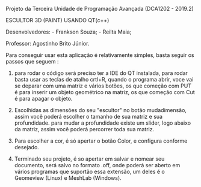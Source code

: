 Projeto da Terceira Unidade de Programação Avançada (DCA1202 - 2019.2)

ESCULTOR 3D (PAINT) USANDO QT(c++)

Desenvolvedores:
	- Frankson Souza;
	- Reilta Maia;

Professor: Agostinho Brito Júnior.

Para conseguir usar esta aplicação é relativamente simples, basta seguir os passos que seguem :

 1) para rodar o código será preciso ter a IDE do QT instalada, para rodar basta usar as teclas de atalho crtl+R, quando o programa abrir, voce vai se deparar com uma matriz e vários botões, os que começão com PUT é para inserir um objeto geométrico na matriz, os que começão com Cut é para apagar o objeto.

  2) Escolhidas as dimensões do seu "escultor" no botão mudadimensão, assim você poderá escolher o tamanho de sua matriz e sua profundidade. para mudar a profundidade existe um slider, logo abaixo da matriz, assim você poderá percorrer toda sua matriz.

  3) Para escolher a cor, é só apertar o botão Color, e configura conforme desejado.

  4) Terminado seu projeto, é so apertar em salvar e nomear seu documento, será salvo no formato .off, onde poderá ser aberto em vários programas que suportão essa extensão, um deles é o Geomeview (Linux) e MeshLab (Windows).

